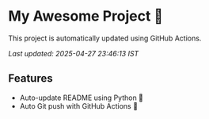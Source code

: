 # My Awesome Project 🚀

This project is automatically updated using GitHub Actions.

_Last updated: 2025-04-27 23:46:13 IST_

## Features
- Auto-update README using Python 🐍
- Auto Git push with GitHub Actions 🤖
